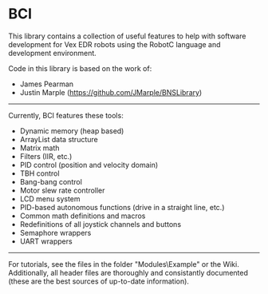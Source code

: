 # BCI

This library contains a collection of useful features to help with software development for Vex EDR robots using the RobotC language and development environment.

Code in this library is based on the work of:
 - James Pearman
 - Justin Marple (https://github.com/JMarple/BNSLibrary)

----------------

Currently, BCI features these tools:
 - Dynamic memory (heap based)
 - ArrayList data structure
 - Matrix math
 - Filters (IIR, etc.)
 - PID control (position and velocity domain)
 - TBH control
 - Bang-bang control
 - Motor slew rate controller
 - LCD menu system
 - PID-based autonomous functions (drive in a straight line, etc.)
 - Common math definitions and macros
 - Redefinitions of all joystick channels and buttons
 - Semaphore wrappers
 - UART wrappers

----------------

For tutorials, see the files in the folder "Modules\Example" or the Wiki. Additionally, all header files are thoroughly and consistantly documented (these are the best sources of up-to-date information).
